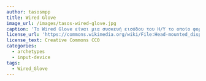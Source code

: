 ```yaml
---
author: tasosmpp
title: Wired Glove
image_url: /images/tasos-wired-glove.jpg
caption: 'Το Wired Glove είναι μια συσκευή εισόδου του Η/Υ το οποίο φοριέται σαν ένα γάντι. Περιλαμβάνει αισθητήρες που αντιλαμβάνονται την κίνηση του χεριού την κίνηση των δακτύλων και χειρονομιών (gestures).'
license_url: 'https://commons.wikimedia.org/wiki/File:Head-mounted_display_and_wired_gloves,_Ames_Research_Center.jpg'
license_text: Creative Commons CC0
categories:
  - archetypes
  - input-device
tags:
  - Wired_Glove
---
```

